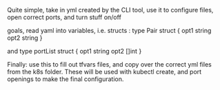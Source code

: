 Quite simple,  take in yml created by the CLI tool, use it to configure files, open correct ports, and turn stuff on/off


goals, read yaml into variables, i.e. structs :
type Pair struct {
    opt1 string
    opt2 string
}

and 
type portList struct {
  opt1 string
  opt2 []int 
}  

Finally: use this to fill out tfvars files, and copy over the correct yml files from the k8s folder.  These will be used with kubectl create, and port openings to make the final configuration.

